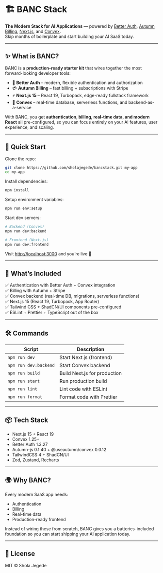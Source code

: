 # 🏗️ BANC Stack

**The Modern Stack for AI Applications** — powered by [Better Auth](https://better-auth.com), [Autumn Billing](https://autumn.sh), [Next.js](https://nextjs.org), and [Convex](https://convex.dev).  
Skip months of boilerplate and start building your AI SaaS today.

---

## ✨ What is BANC?

BANC is a **production-ready starter kit** that wires together the most forward-looking developer tools:

- 🔐 **Better Auth** – modern, flexible authentication and authorization  
- 💳 **Autumn Billing** – fast billing + subscriptions with Stripe  
- ⚡ **Next.js 15** – React 19, Turbopack, edge-ready fullstack framework  
- 📡 **Convex** – real-time database, serverless functions, and backend-as-a-service  

With BANC, you get **authentication, billing, real-time data, and modern React** all pre-configured, so you can focus entirely on your AI features, user experience, and scaling.

---

## 🚀 Quick Start

Clone the repo:

```bash
git clone https://github.com/sholajegede/bancstack.git my-app
cd my-app
```

Install dependencies:

```bash
npm install
```

Setup environment variables:

```bash
npm run env:setup
```

Start dev servers:

```bash
# Backend (Convex)
npm run dev:backend

# Frontend (Next.js)
npm run dev:frontend
```

Visit [http://localhost:3000](http://localhost:3000) and you’re live 🎉

---

## 🔋 What’s Included

✅ Authentication with Better Auth + Convex integration  
✅ Billing with Autumn + Stripe  
✅ Convex backend (real-time DB, migrations, serverless functions)  
✅ Next.js 15 (React 19, Turbopack, App Router)  
✅ Tailwind CSS + ShadCN/UI components pre-configured  
✅ ESLint + Prettier + TypeScript out of the box  

---

## 🛠️ Commands

| Script              | Description                        |
|---------------------|------------------------------------|
| `npm run dev`       | Start Next.js (frontend)           |
| `npm run dev:backend` | Start Convex backend              |
| `npm run build`     | Build Next.js for production       |
| `npm run start`     | Run production build               |
| `npm run lint`      | Lint code with ESLint              |
| `npm run format`    | Format code with Prettier          |

---

## 📦 Tech Stack

- Next.js 15 + React 19  
- Convex 1.25+  
- Better Auth 1.3.27  
- Autumn-js 0.1.40 + @useautumn/convex 0.0.12  
- TailwindCSS 4 + ShadCN/UI  
- Zod, Zustand, Recharts  

---

## 🌍 Why BANC?

Every modern SaaS app needs:

- Authentication  
- Billing  
- Real-time data  
- Production-ready frontend  

Instead of wiring these from scratch, BANC gives you a batteries-included foundation so you can start shipping your AI application today.

---

## 📖 License

MIT © Shola Jegede
